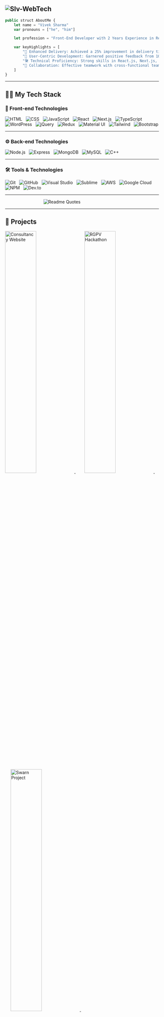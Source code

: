 ![Slv-WebTech](https://github.com/user-attachments/assets/f7003ebc-fcae-4f56-8733-d15076f4b9c1)
---

```javascript
public struct AboutMe {
    let name = "Vivek Sharma"
    var pronouns = ["he", "him"]

    let profession = "Front-End Developer with 2 Years Experience in React.js, Next.js, and JavaScript"

    var keyHighlights = [
        "🚀 Enhanced Delivery: Achieved a 25% improvement in delivery times, contributing to a smoother user experience.",
        "🌟 User-Centric Development: Garnered positive feedback from 100+ users, showcasing the impact of my work.",
        "🛠️ Technical Proficiency: Strong skills in React.js, Next.js, JavaScript, API integration, and state management.",
        "🤝 Collaboration: Effective teamwork with cross-functional teams to achieve project goals and drive results."
    ]
}
```
---

## 🧑‍💻 My Tech Stack

### 🎨 Front-end Technologies
![HTML](https://skillicons.dev/icons?i=html) &nbsp; ![CSS](https://skillicons.dev/icons?i=css) &nbsp;  ![JavaScript](https://skillicons.dev/icons?i=js) &nbsp;  ![React](https://skillicons.dev/icons?i=react)  &nbsp; ![Next.js](https://skillicons.dev/icons?i=nextjs) &nbsp; ![TypeScript](https://skillicons.dev/icons?i=typescript) &nbsp; ![WordPress](https://skillicons.dev/icons?i=wordpress) &nbsp; ![jQuery](https://skillicons.dev/icons?i=jquery) &nbsp; ![Redux](https://skillicons.dev/icons?i=redux) &nbsp; ![Material UI](https://skillicons.dev/icons?i=materialui) &nbsp; ![Tailwind](https://skillicons.dev/icons?i=tailwind) &nbsp; ![Bootstrap](https://skillicons.dev/icons?i=bootstrap)

---

### ⚙️ Back-end Technologies
![Node.js](https://skillicons.dev/icons?i=nodejs) &nbsp; ![Express](https://skillicons.dev/icons?i=express) &nbsp; ![MongoDB](https://skillicons.dev/icons?i=mongodb) &nbsp; ![MySQL](https://skillicons.dev/icons?i=mysql) &nbsp; ![C++](https://skillicons.dev/icons?i=cpp)

---

### 🛠️ Tools & Technologies
![Git](https://skillicons.dev/icons?i=git) &nbsp; ![GitHub](https://skillicons.dev/icons?i=github) &nbsp; ![Visual Studio](https://skillicons.dev/icons?i=visualstudio) &nbsp; ![Sublime](https://skillicons.dev/icons?i=sublime) &nbsp; ![AWS](https://skillicons.dev/icons?i=aws) &nbsp; ![Google Cloud](https://skillicons.dev/icons?i=googlecloud) &nbsp; ![NPM](https://skillicons.dev/icons?i=npm) &nbsp; ![Dev.to](https://skillicons.dev/icons?i=devto)

---

 &emsp; &emsp; &emsp; &emsp; &emsp; &emsp; &emsp; ![Readme Quotes](https://quotes-github-readme.vercel.app/api?type=horizontal&theme=dark) 

----

## 🌱 Projects

<p align="left">
    <a href="https://slv-webtech.github.io/consultancy-website/">
        <img width="45%" src="https://github-readme-stats.vercel.app/api/pin/?username=Slv-webTech&repo=consultancy-website&theme=chartreuse-dark&bg_color=#0d1117&title_color=F85D7F&hide_border=true&icon_color=F8D866" alt="Consultancy Website">
    </a>&ensp; &emsp;
    <a href="https://slv-webtech.github.io/RGPV-Hackathon/">
        <img width="45%" src="https://github-readme-stats.vercel.app/api/pin/?username=Slv-webTech&repo=rgpv-hackathon&theme=chartreuse-dark&bg_color=#0d1117&title_color=F85D7F&hide_border=true&icon_color=F8D866" alt="RGPV Hackathon">
    </a>&ensp; &emsp;
    <a href="https://slv-webtech.github.io/Swarn-Project/">
        <img width="45%" src="https://github-readme-stats.vercel.app/api/pin/?username=Slv-webTech&repo=swarn-project&theme=chartreuse-dark&bg_color=#0d1117&title_color=F85D7F&hide_border=true&icon_color=F8D866" alt="Swarn Project">
    </a>&ensp; &emsp;
    <a href="https://slv-webtech.github.io/E-Commerce_Website/">
        <img width="45%" src="https://github-readme-stats.vercel.app/api/pin/?username=Slv-webTech&repo=E-Commerce_Website&theme=chartreuse-dark&bg_color=#0d1117&title_color=F85D7F&hide_border=true&icon_color=F8D866" alt="E-Commerce Website">
    </a>&ensp; &emsp;
    <a href="https://github.com/Slv-webTech/LGMVIP-Web-2">
        <img width="45%" src="https://github-readme-stats.vercel.app/api/pin/?username=Slv-webTech&repo=lgmvip-web-2&theme=chartreuse-dark&bg_color=#0d1117&title_color=F85D7F&hide_border=true&icon_color=F8D866" alt="LGMVIP Web 2">
    </a>&ensp; &emsp;
    <a href="https://slv-webtech.github.io/LGMVIP-Web-1/">
        <img width="45%" src="https://github-readme-stats.vercel.app/api/pin/?username=Slv-webTech&repo=lgmvip-web-1&theme=chartreuse-dark&bg_color=#0d1117&title_color=F85D7F&icon_color=F8D866" alt="LGMVIP Web 1">
    </a>&ensp; &emsp;
    <a href="https://github.com/Slv-webTech/inventory-management">
        <img width="45%" src="https://github-readme-stats.vercel.app/api/pin/?username=Slv-webTech&repo=inventory-management&theme=chartreuse-dark&bg_color=#0d1117&title_color=F85D7F&icon_color=F8D866" alt="Inventory Management">
    </a>
</p>

---

## GitHub Profile Trophy

![trophy](https://github-profile-trophy.vercel.app/?username=Slv-webTech&column=10&theme=matrix)

---

## 🤝 Connect with Me 📫 

<div>
  <a href="https://twitter.com/viveksh76483611/" target="_blank" style="margin: 0 40px;">
    <img src="https://cdn-icons-png.freepik.com/512/2504/2504947.png?ga=GA1.1.567656563.1729960123" alt="Twitter" width="35" height="35" style="filter: grayscale(100%);"/>
  </a>&nbsp;&nbsp;
  <a href="https://www.linkedin.com/in/viveksharma5u/" target="_blank" style="margin: 0 40px;">
    <img src="https://cdn-icons-png.freepik.com/512/2504/2504923.png?ga=GA1.1.567656563.1729960123" alt="LinkedIn" width="35" height="35" style="filter: grayscale(100%);"/>
  </a>&nbsp;&nbsp;
  <a href="https://www.instagram.com/the_r.r_upmanyu_ji.s_son/" target="_blank" style="margin: 0 40px;">
    <img src="https://cdn-icons-png.freepik.com/512/2111/2111463.png?ga=GA1.1.567656563.1729960123" alt="Instagram" width="35" height="35" style="filter: grayscale(100%);"/>
  </a>&nbsp;&nbsp;
  <a href="https://dev.to/viveksh76483611" target="_blank" style="margin: 0 40px;">
    <img src="https://shorturl.at/0oOME" alt="vivek sharma's DEV Profile" width="35" height="35" style="filter: grayscale(100%);"/>
  </a>
</div>

---


[![Slv-webTech's GitHub](https://github-readme-stats.vercel.app/api?username=Slv-webTech&show_icons=true&theme=blue-green&rank_icon=github&include_all_commits=true)](https://github.com/Slv-webTech/github-readme-stats#gh-dark-mode-only)  &emsp; &emsp; &emsp; ![Top Langs](https://github-readme-stats.vercel.app/api/top-langs/?username=Slv-webTech&layout=compact&langs_count=8&theme=blue-green)
![Slv-WebTech's Streak](https://github-readme-streak-stats.herokuapp.com/?user=Slv-WebTech&theme=chartreuse-dark) 

---

## 📧 Contact

Feel free to reach out via email: <a href="mailto:viveksupmanyu@gmail.com" target="_blank" style="text-decoration: none;">
  <img src="https://cdn-icons-png.freepik.com/512/732/732200.png?ga=GA1.1.567656563.1729960123" alt="Email" width="25" height="25" />
</a>

---

## 💡 Let's Collaborate

I’m always open to discussing new projects, innovative ideas, and opportunities to learn and grow. Don't hesitate to get in touch! 

---

![Profile Views](https://komarev.com/ghpvc/?username=Slv-webTech&abbreviated=true)
---

